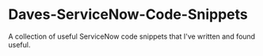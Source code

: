 # Daves-ServiceNow-Code-Snippets
A collection of useful ServiceNow code snippets that I've written and found useful.
